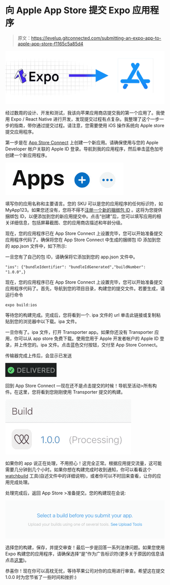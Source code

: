 # 向 Apple App Store 提交 Expo 应用程序

> 原文：<https://levelup.gitconnected.com/submitting-an-expo-app-to-apple-app-store-f1165c5a85d4>

![](img/d501f46ab19a5981bcf740007c0c7300.png)

经过数周的设计、开发和测试，我该向苹果应用商店提交我的第一个应用了。我使用 Expo / React Native 进行开发，发现提交过程有点复杂。我整理了这个一步一步的指南，带你通过提交过程。请注意，您需要使用 iOS 操作系统向 Apple store 提交应用程序。

第一步是在 [App Store Connect](https://appstoreconnect.apple.com/login) 上创建一个新应用。请确保使用与您的 Apple Developer 帐户关联的 Apple ID 登录。导航到我的应用程序，然后单击蓝色加号创建一个新应用程序。

![](img/5e3c36e84e5228155c9b1b3b64fc1e7a.png)

填写你的应用名称和主要语言。您的 SKU 可以是您的应用程序的任何标识符，如 MyApp123。如果您还没有，您将不得不[注册一个新的捆绑包 ID](https://developer.apple.com/account/resources/identifiers/bundleId/add/) 。这将为您提供捆绑包 ID，以便添加到您的新应用提交中。点击“创建”后，您可以填写应用的相关详细信息，包括屏幕截图、您的应用商店描述和年龄分级。

现在，您的应用程序已在 App Store Connect 上设置完毕，您可以开始准备提交应用程序代码了。确保将您在 App Store Connect 中生成的捆绑包 ID 添加到您的 app.json 文件中，如下所示:

一旦您有了自己的包 ID，请确保将它添加到您的 app.json 文件中。

```
"ios": {"bundleIdentifier": "bundleIdGenerated","buildNumber": "1.0.0",}
```

现在，您的应用程序已在 App Store Connect 上设置完毕，您可以开始准备提交应用程序代码了。首先，导航到您的项目目录，构建您的提交文件。若要生成，请运行命令

```
expo build:ios
```

等待您的构建完成。完成后，您将看到一个. ipa 文件的 url 单击此链接或复制粘贴到您的浏览器中以下载。ipa 文件。

一旦你有了。ipa 文件，打开 Transporter app。如果你还没有 Transporter 应用，你可以从 app store 免费下载。使用您用于 Apple 开发者帐户的 Apple ID 登录，并上传您的。ipa 文件。点击蓝色交付按钮，交付至 App Store Connect。

传输器完成上传后，会显示已发送

![](img/2e2c6888d4362fe12f6307f4b1b4f209.png)

回到 App Store Connect —现在还不是点击提交的时候！导航至活动>所有构件。在这里，您将看到您刚刚使用 Transporter 提交的构建。

![](img/c6781f9b4df8cf8a556703491feb8112.png)

如果你的 app 说正在处理，不用担心！这完全正常。根据应用提交流量，这可能需要几分钟到几个小时。如果你想在构建完成时收到通知，你可以看看这个 [watchbuild](https://github.com/fastlane/watchbuild) 工具(自述文件中的详细说明)，或者你可以不时回来查看，让你的应用完成处理。

处理完成后，返回 App Store >准备提交。您的构建现在会说:

![](img/09fb0148e62967f38fe52b2c12f00aa2.png)

选择您的构建，保存，并提交审查！最后一步是回答一系列法律问题。如果您使用 Expo 构建您的应用程序，请确保选择“是”作为广告标识符(更多关于原因的信息请点击[这里](https://segment.com/docs/connections/sources/catalog/libraries/mobile/ios/quickstart/#step-5-submitting-to-the-app-store))。

恭喜你！现在你可以高枕无忧，等待苹果公司对你的应用进行审查。希望这在提交 1.0.0 时为您节省了一些时间和挫折:)